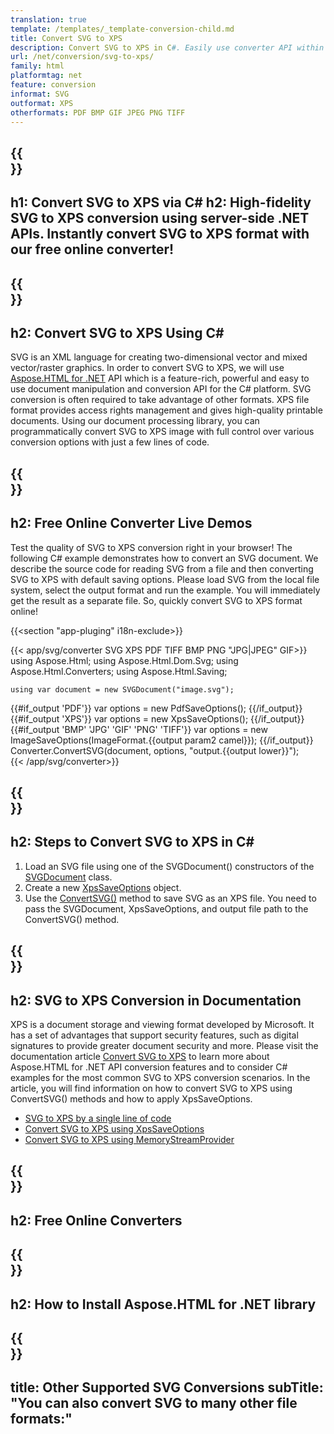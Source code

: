 ```yaml
---
translation: true
template: /templates/_template-conversion-child.md
title: Convert SVG to XPS
description: Convert SVG to XPS in C#. Easily use converter API within ASP.NET or any .NET application. Try online SVG to XPS Converter for free!
url: /net/conversion/svg-to-xps/
family: html
platformtag: net
feature: conversion
informat: SVG
outformat: XPS
otherformats: PDF BMP GIF JPEG PNG TIFF 
---
```


{{<section banner>}}
---
h1: Convert SVG to XPS via C#
h2: High-fidelity SVG to XPS conversion using server-side .NET APIs. Instantly convert SVG to XPS format with our free online converter!
---

{{<section overview>}}
---
h2: Convert SVG to XPS Using C#
---

SVG is an XML language for creating two-dimensional vector and mixed vector/raster graphics. In order to convert SVG to XPS, we will use [Aspose.HTML for .NET](https://products.aspose.com/html/net/) API which is a feature-rich, powerful and easy to use document manipulation and conversion API for the C# platform. SVG conversion is often required to take advantage of other formats. XPS file format provides access rights management and gives high-quality printable documents. Using our document processing library, you can programmatically convert SVG to XPS image with full control over various conversion options with just a few lines of code.

{{<section demos>}}
---
h2: Free Online Converter Live Demos
---

Test the quality of SVG to XPS conversion right in your browser! The following C# example demonstrates how to convert an SVG document. We describe the source code for reading SVG from a file and then converting SVG to XPS with default saving options. Please load SVG from the local file system, select the output format and run the example. You will immediately get the result as a separate file. So, quickly convert SVG to XPS format online!

{{<section "app-pluging" i18n-exclude>}}

{{< app/svg/converter SVG  XPS PDF TIFF BMP PNG "JPG|JPEG" GIF>}}
using Aspose.Html;
using Aspose.Html.Dom.Svg;
using Aspose.Html.Converters;
using Aspose.Html.Saving;

    using var document = new SVGDocument("image.svg");
{{#if_output 'PDF'}}
    var options = new PdfSaveOptions();
{{/if_output}}
{{#if_output 'XPS'}}
    var options = new XpsSaveOptions();
{{/if_output}}
{{#if_output 'BMP' 'JPG' 'GIF' 'PNG' 'TIFF'}}
    var options = new ImageSaveOptions(ImageFormat.{{output param2 camel}});
{{/if_output}}
    Converter.ConvertSVG(document, options, "output.{{output lower}}");   
{{< /app/svg/converter>}}


{{<section steps>}}
---
h2: Steps to Convert SVG to XPS in C#
---

1.  Load an SVG file using one of the SVGDocument() constructors of the [SVGDocument](https://reference.aspose.com/html/net/aspose.html.dom.svg/svgdocument) class.
1.  Create a new [XpsSaveOptions](https://reference.aspose.com/html/net/aspose.html.saving/xpssaveoptions) object.
1.  Use the [ConvertSVG()](https://reference.aspose.com/html/net/aspose.html.converters.converter/convertsvg/methods/3) method to save SVG as an XPS file. You need to pass the SVGDocument, XpsSaveOptions, and output file path to the ConvertSVG() method.


{{<section documentation>}}
---
h2: SVG to XPS Conversion in Documentation
---

XPS is a document storage and viewing format developed by Microsoft. It has a set of advantages that support security features, such as digital signatures to provide greater document security and more. Please visit the documentation article [Convert SVG to XPS](https://docs.aspose.com/html/net/converting-between-formats/svg-to-xps/) to learn more about Aspose.HTML for .NET API conversion features and to consider C# examples for the most common SVG to XPS conversion scenarios. In the article, you will find information on how to convert SVG to XPS using ConvertSVG() methods and how to apply XpsSaveOptions.
  - <a href="https://docs.aspose.com/html/net/converting-between-formats/svg-to-xps/#svg-to-xps-by-a-single-line-of-code" target="_blank">SVG to XPS by a single line of code</a>
  - <a href="https://docs.aspose.com/html/net/converting-between-formats/svg-to-xps/#convert-svg-to-xps-using-xpssaveoptions" target="_blank">Convert SVG to XPS using XpsSaveOptions</a>
 - <a href="https://docs.aspose.com/html/net/converting-between-formats/svg-to-xps/#output-stream-providers" target="_blank">Convert SVG to XPS using MemoryStreamProvider</a>

{{<section online-converters>}}
---
h2: Free Online Converters
---

{{<section get-started>}}
---
h2: How to Install Aspose.HTML for .NET library
---

{{<section other-conversions>}}
---
title: Other Supported SVG Conversions
subTitle: "You can also convert SVG to many other file formats:"
---